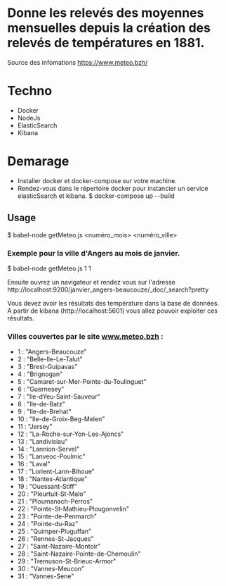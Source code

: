 # Donne les relevés des moyennes mensuelles depuis la création des relevés de températures en 1881.
Source des infomations https://www.meteo.bzh/

# Techno
- Docker
- NodeJs
- ElasticSearch
- Kibana  

# Demarage

- Installer docker et docker-compose sur votre machine.
- Rendez-vous dans le répertoire docker pour instancier un service elasticSearch et kibana.
$ docker-compose up --build

## Usage 

$ babel-node getMeteo.js <numéro_mois> <numéro_ville>

### Exemple pour la ville d'Angers au mois de janvier. 
$ babel-node getMeteo.js 1 1

Ensuite ouvrez un navigateur et rendez vous sur l'adresse 
 http://localhost:9200/janvier_angers-beaucouze/_doc/_search?pretty  

Vous devez avoir les résultats des température dans la base de données.  
A partir de kibana (http://localhost:5601) vous allez pouvoir exploiter ces résultats.
 
### Villes couvertes par le site www.meteo.bzh :
- 1 : "Angers-Beaucouze"
- 2 :  "Belle-Ile-Le-Talut"
- 3 : "Brest-Guipavas"
- 4 : "Brignogan"
- 5 : "Camaret-sur-Mer-Pointe-du-Toulinguet"
- 6 : "Guernesey"
- 7 : "Ile-dYeu-Saint-Sauveur"
- 8 : "Ile-de-Batz"
- 9 : "Ile-de-Brehat"
- 10 : "Ile-de-Groix-Beg-Melen"
- 11 : "Jersey"
- 12 : "La-Roche-sur-Yon-Les-Ajoncs"
- 13 : "Landivisiau"
- 14 : "Lannion-Servel"
- 15 : "Lanveoc-Poulmic"
- 16 : "Laval"
- 17 : "Lorient-Lann-Bihoue"
- 18 : "Nantes-Atlantique"
- 19 : "Ouessant-Stiff"
- 20 : "Pleurtuit-St-Malo"
- 21 : "Ploumanach-Perros"
- 22 : "Pointe-St-Mathieu-Plougonvelin"
- 23 : "Pointe-de-Penmarch"
- 24 : "Pointe-du-Raz"
- 25 : "Quimper-Pluguffan"
- 26 : "Rennes-St-Jacques"
- 27 : "Saint-Nazaire-Montoir"
- 28 : "Saint-Nazaire-Pointe-de-Chemoulin"
- 29 : "Tremuson-St-Brieuc-Armor"
- 30 : "Vannes-Meucon"
- 31 : "Vannes-Sene"


